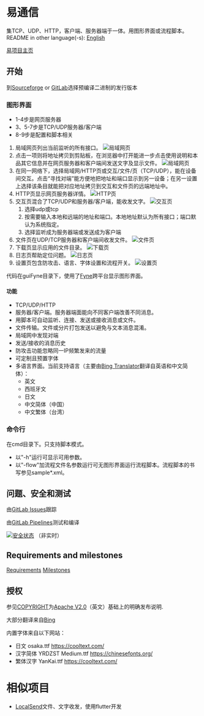 # 易通信

集TCP、UDP、HTTP，客户端、服务器端于一体。用图形界面或流程脚本。
README in other language(-s): [English](README.md)

[易项目主页](https://ezproject.sourceforge.io/default.htm)

## 开始

到[Sourceforge](https://sourceforge.net/projects/ezproject/files/EZ%20Comm/) or [GitLab](https://gitlab.com/bon-ami/ezcomm/-/releases)选择预编译二进制的发行版本

### 图形界面

 - 1-4步是网页服务器
 - 3、5-7步是TCP/UDP服务器/客户端
 - 8-9步是配置和脚本相关

1. 局域网页列出当前监听的所有接口。
   ![局域网页](https://ezproject.sourceforge.io/ezcomm/ezcomm6_cn_1lan.png)
2. 点击一项则将地址拷贝到剪贴板，在浏览器中打开能进一步点击使用说明和本品其它信息并在网页服务器和客户端间发送文字及显示文件。
   ![局域网页](https://ezproject.sourceforge.io/ezcomm/ezcomm6_2client.png)
3. 在同一网络下，选择局域网/HTTP页或交互/文件/页（TCP/UDP），能在设备间交互。点击“寻找对端”能方便地把地址和端口显示到另一设备；在另一设置上选择该条目就能把对应地址拷贝到交互和文件页的远端地址中。
4. HTTP页显示网页服务器详情。
   ![HTTP页](https://ezproject.sourceforge.io/ezcomm/ezcomm6_cn_2web.png)
5. 交互页混合了TCP/UDP和服务器/客户端，能收发文字。
   ![交互页](https://ezproject.sourceforge.io/ezcomm/ezcomm6_cn_3msg.png)
    1. 选择udp或tcp
    2. 按需要输入本地和远端的地址和端口。本地地址默认为所有接口；端口默认为系统指定。
    3. 选择监听成为服务器端或发送成为客户端
6. 文件页在UDP/TCP服务器和客户端间收发文件。
   ![文件页](https://ezproject.sourceforge.io/ezcomm/ezcomm6_cn_4fil.png)
7. 下载页显示应用的文件目录。
   ![下载页](https://ezproject.sourceforge.io/ezcomm/ezcomm6_cn_5dwn.png)
8. 日志页帮助定位问题。
   ![日志页](https://ezproject.sourceforge.io/ezcomm/ezcomm6_cn_6log.png)
9. 设置页包含防攻击、语言、字体设置和流程开关。
   ![设置页](https://ezproject.sourceforge.io/ezcomm/ezcomm6_cn_7cfg.png)

代码在guiFyne目录下，使用了[Fyne](https://fyne.io/)跨平台显示图形界面。

#### 功能

 - TCP/UDP/HTTP
 - 服务器/客户端。服务器端面能向不同客户端改善不同消息。
 - 用脚本可自动监听、连接、发送或接收消息或文件。
 - 文件传输。文件或分片打包发送以避免与文本消息混淆。
 - 局域网中发现对端
 - 发送/接收的消息历史
 - 防攻击功能忽略同一IP频繁发来的流量
 - 可定制且预置字体
 - 多语言界面。当前支持语言（主要由[Bing Translator](https://cn.bing.com/translator)翻译自英语和中文简体）：
   - 英文
   - 西班牙文
   - 日文
   - 中文简体（中国）
   - 中文繁体（台湾）

### 命令行

在cmd目录下。只支持脚本模式。

 - 以"-h"运行可显示可用参数。
 - 以"-flow"加流程文件名参数运行可无图形界面运行流程脚本。流程脚本的书写参见sample*.xml。

## 问题、安全和测试

由[GitLab Issues](https://gitlab.com/bon-ami/ezcomm/-/issues)跟踪

由[GitLab Pipelines](https://gitlab.com/bon-ami/ezcomm/-/pipelines)测试和编译

[![安全状态](https://www.murphysec.com/platform3/v31/badge/1701444498127192064.svg)](https://www.murphysec.com/console/report/1701444496843735040/1701444498127192064) （非实时）

## Requirements and milestones

[Requirements](https://gitlab.com/bon-ami/ezcomm/-/requirements_management/requirements)
[Milestones](https://gitlab.com/bon-ami/ezcomm/-/milestones)

## 授权

参见[COPYRIGHT](COPYRIGHT_zhCN)为[Apache V2.0](LICENSE-2.0.txt)（英文）基础上的明确发布说明.

大部分翻译来自[Bing](https://bing.com)

内置字体来自以下网站：

 - 日文 osaka.ttf https://cooltext.com/
 - 汉字简体 YRDZST Medium.ttf https://chinesefonts.org/
 - 繁体汉字 YanKai.ttf https://cooltext.com/

# 相似项目

- [LocalSend](https://localsend.org/#/)文件、文字收发，使用flutter开发
